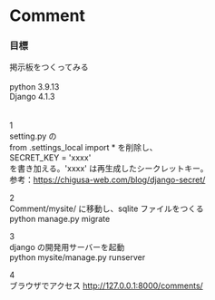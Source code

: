 # Comment
### 目標  
掲示板をつくってみる
\
\
python 3.9.13  
Django 4.1.3
\
\
\
1  
setting.py の  
from .settings_local import *
を削除し、  
SECRET_KEY = 'xxxx'  
を書き加える。'xxxx' は再生成したシークレットキー。  
参考：https://chigusa-web.com/blog/django-secret/

2  
Comment/mysite/ に移動し、sqlite ファイルをつくる  
python manage.py migrate  

3  
django の開発用サーバーを起動  
python mysite/manage.py runserver

4  
ブラウザでアクセス
http://127.0.0.1:8000/comments/